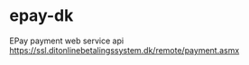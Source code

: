 epay-dk
=======

EPay payment web service api https://ssl.ditonlinebetalingssystem.dk/remote/payment.asmx
